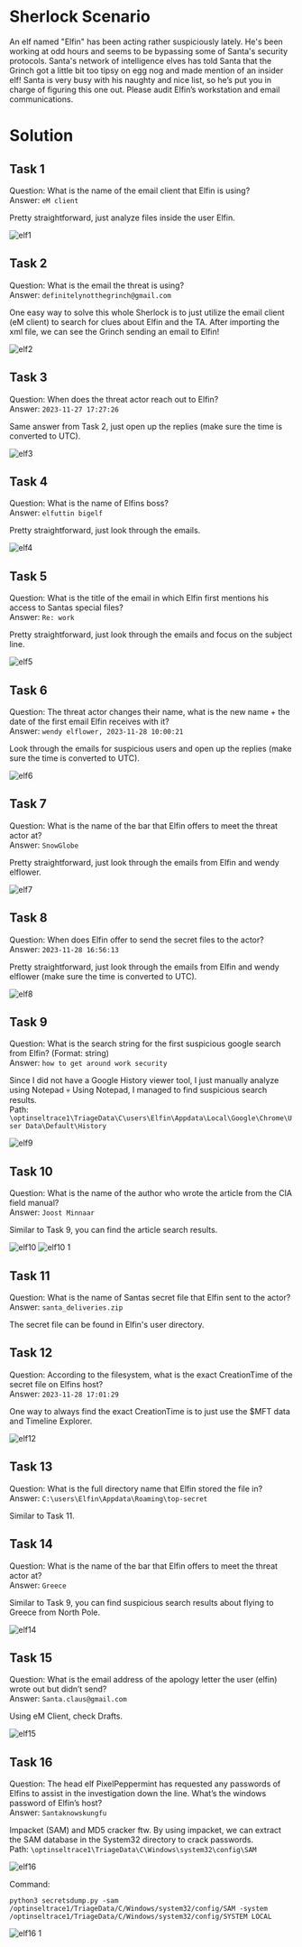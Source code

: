 # Sherlock Scenario
An elf named "Elfin" has been acting rather suspiciously lately. He's been working at odd hours and seems to be bypassing some of Santa's security protocols. 
Santa's network of intelligence elves has told Santa that the Grinch got a little bit too tipsy on egg nog and made mention of an insider elf! 
Santa is very busy with his naughty and nice list, so he’s put you in charge of figuring this one out. Please audit Elfin’s workstation and email communications.

# Solution
## Task 1 
Question: What is the name of the email client that Elfin is using?
<br>Answer: `eM client`

Pretty straightforward, just analyze files inside the user Elfin.

![elf1](https://github.com/warlocksmurf/HTB-writeups/assets/121353711/e5c6d693-0ff3-4c2c-baba-a171661c3781)

## Task 2  
Question: What is the email the threat is using?
<br>Answer: `definitelynotthegrinch@gmail.com`

One easy way to solve this whole Sherlock is to just utilize the email client (eM client) to search for clues about Elfin and the TA.
After importing the xml file, we can see the Grinch sending an email to Elfin!

![elf2](https://github.com/warlocksmurf/HTB-writeups/assets/121353711/6caa0bd8-5b3f-4f0f-9469-95befbb47208)

## Task 3 
Question: When does the threat actor reach out to Elfin?
<br>Answer: `2023-11-27 17:27:26`

Same answer from Task 2, just open up the replies (make sure the time is converted to UTC).

![elf3](https://github.com/warlocksmurf/HTB-writeups/assets/121353711/d25e4cc9-6ff3-4da9-9a1d-0c9e5ca04bda)

## Task 4 
Question: What is the name of Elfins boss?
<br>Answer: `elfuttin bigelf`

Pretty straightforward, just look through the emails.

![elf4](https://github.com/warlocksmurf/HTB-writeups/assets/121353711/6ec4bac0-1d22-46ac-afc8-3f702a62a5c1)

## Task 5 
Question: What is the title of the email in which Elfin first mentions his access to Santas special files?
<br>Answer: `Re: work`

Pretty straightforward, just look through the emails and focus on the subject line.

![elf5](https://github.com/warlocksmurf/HTB-writeups/assets/121353711/23ac4ce4-cbc9-44eb-bde2-7cf41a50597c)

## Task 6 
Question: The threat actor changes their name, what is the new name + the date of the first email Elfin receives with it?
<br>Answer: `wendy elflower, 2023-11-28 10:00:21`

Look through the emails for suspicious users and open up the replies (make sure the time is converted to UTC).

![elf6](https://github.com/warlocksmurf/HTB-writeups/assets/121353711/323d2e59-0b8f-4060-b8ef-35afd75f9a78)

## Task 7
Question: What is the name of the bar that Elfin offers to meet the threat actor at?
<br>Answer: `SnowGlobe`

Pretty straightforward, just look through the emails from Elfin and wendy elflower.

![elf7](https://github.com/warlocksmurf/HTB-writeups/assets/121353711/efd3097c-2dd3-4fb5-b1d8-4fda193d1a6c)

## Task 8
Question: When does Elfin offer to send the secret files to the actor?
<br>Answer: `2023-11-28 16:56:13`

Pretty straightforward, just look through the emails from Elfin and wendy elflower (make sure the time is converted to UTC).

![elf8](https://github.com/warlocksmurf/HTB-writeups/assets/121353711/4c464425-3d39-4ee4-9174-2975c2c268a6)

## Task 9
Question: What is the search string for the first suspicious google search from Elfin? (Format: string)
<br>Answer: `how to get around work security`

Since I did not have a Google History viewer tool, I just manually analyze using Notepad 💀 Using Notepad, I managed to find suspicious search results.
<br>Path: ``\optinseltrace1\TriageData\C\users\Elfin\Appdata\Local\Google\Chrome\User Data\Default\History``

![elf9](https://github.com/warlocksmurf/HTB-writeups/assets/121353711/a63dbd8d-d367-4bae-b6b1-50067369c7d8)

## Task 10
Question: What is the name of the author who wrote the article from the CIA field manual?
<br>Answer: `Joost Minnaar`

Similar to Task 9, you can find the article search results.

![elf10](https://github.com/warlocksmurf/HTB-writeups/assets/121353711/54f1eb1f-194c-4e66-b733-239bc68d5da0)
![elf10 1](https://github.com/warlocksmurf/HTB-writeups/assets/121353711/6e956313-279f-4e3b-8f78-2025d5d4fee8)

## Task 11
Question: What is the name of Santas secret file that Elfin sent to the actor?
<br>Answer: `santa_deliveries.zip`

The secret file can be found in Elfin's user directory.

## Task 12
Question: According to the filesystem, what is the exact CreationTime of the secret file on Elfins host?
<br>Answer: `2023-11-28 17:01:29`

One way to always find the exact CreationTime is to just use the $MFT data and Timeline Explorer.

![elf12](https://github.com/warlocksmurf/HTB-writeups/assets/121353711/ffe00ae6-7e0b-4fe5-b87d-fc6846ff5797)

## Task 13
Question: What is the full directory name that Elfin stored the file in?
<br>Answer: `C:\users\Elfin\Appdata\Roaming\top-secret`

Similar to Task 11.

## Task 14
Question: What is the name of the bar that Elfin offers to meet the threat actor at?
<br>Answer: `Greece`

Similar to Task 9, you can find suspicious search results about flying to Greece from North Pole.

![elf14](https://github.com/warlocksmurf/HTB-writeups/assets/121353711/6f82795c-6eb3-49c4-975a-52c979c1a5b3)

## Task 15
Question: What is the email address of the apology letter the user (elfin) wrote out but didn’t send?
<br>Answer: `Santa.claus@gmail.com`

Using eM Client, check Drafts.

![elf15](https://github.com/warlocksmurf/HTB-writeups/assets/121353711/792a9fd6-34ca-44dc-8d0a-ffe9ec719181)

## Task 16
Question: The head elf PixelPeppermint has requested any passwords of Elfins to assist in the investigation down the line. What’s the windows password of Elfin’s host?
<br>Answer: `Santaknowskungfu`

Impacket (SAM) and MD5 cracker ftw.
By using impacket, we can extract the SAM database in the System32 directory to crack passwords.
<br>Path: ``\optinseltrace1\TriageData\C\Windows\system32\config\SAM``

![elf16](https://github.com/warlocksmurf/HTB-writeups/assets/121353711/215eb681-5d52-4834-b92e-15b6cd56ece1)

Command: 
```
python3 secretsdump.py -sam /optinseltrace1/TriageData/C/Windows/system32/config/SAM -system /optinseltrace1/TriageData/C/Windows/system32/config/SYSTEM LOCAL
```

![elf16 1](https://github.com/warlocksmurf/HTB-writeups/assets/121353711/4d58923a-6fd8-4df2-b181-01422cf5191d)

